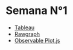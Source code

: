 
# Semana N°1

* [Tableau](https://nicoacebal.github.io/infovis/s1/tableau.html)
* [Rawgraph](https://nicoacebal.github.io/infovis/s1/rawgraph.html)
* [Observable Plot.js](https://nicoacebal.github.io/infovis/s1/observable.html)
